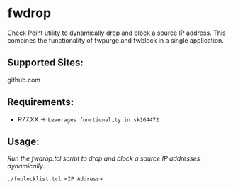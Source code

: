 # fwdrop
Check Point utility to dynamically drop and block a source IP address. This combines the functionality of fwpurge and fwblock in a single application.

## Supported Sites:
github.com

## Requirements:
- R77.XX -> `Leverages functionality in sk164472`

## Usage:
*Run the fwdrop.tcl script to drop and block a source IP addresses dynamically.*

  `./fwblocklist.tcl <IP Address>`
